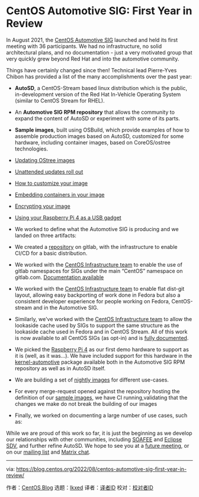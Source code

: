 [#]: subject: "CentOS Automotive SIG: First Year in Review"
[#]: via: "https://blog.centos.org/2022/08/centos-automotive-sig-first-year-in-review/"
[#]: author: "CentOS Blog https://blog.centos.org"
[#]: collector: "lkxed"
[#]: translator: " "
[#]: reviewer: " "
[#]: publisher: " "
[#]: url: " "

CentOS Automotive SIG: First Year in Review
======

In August 2021, the [CentOS Automotive SIG][1] launched and held its first meeting with 36 participants. We had no infrastructure, no solid architectural plans, and no documentation - just a very motivated group that very quickly grew beyond Red Hat and into the automotive community.

Things have certainly changed since then! Technical lead Pierre-Yves Chibon has provided a list of the many accomplishments over the past year:

- **AutoSD**, a CentOS-Stream based linux distribution which is the public, in-development version of the Red Hat In-Vehicle Operating System (similar to CentOS Stream for RHEL).
- An **Automotive SIG RPM repository** that allows the community to expand the content of AutoSD or experiment with some of its parts.
- **Sample images**, built using OSBuild, which provide examples of how to assemble production images based on AutoSD, customized for some hardware, including container images, based on CoreOS/ostree technologies.

- [Updating OStree images][10]
- [Unattended updates roll out][11]
- [How to customize your image][12]
- [Embedding containers in your image][13]
- [Encrypting your image][14]
- [Using your Raspberry Pi 4 as a USB gadget][15]

- We worked to define what the Automotive SIG is producing and we landed on three artifacts:
- We created a [repository][2] on gitlab, with the infrastructure to enable CI/CD for a basic distribution.
- We worked with the [CentOS Infrastructure team][3] to enable the use of gitlab namespaces for SIGs under the main “CentOS” namespace on gitlab.com. [Documentation available][4]
- We worked with the [CentOS Infrastructure team][3] to enable flat dist-git layout, allowing easy backporting of work done in Fedora but also a consistent developer experience for people working on Fedora, CentOS-stream and in the Automotive SIG.
- Similarly, we've worked with the [CentOS Infrastructure team][3] to allow the lookaside cache used by SIGs to support the same structure as the lookaside cache used in Fedora and in CentOS Stream. All of this work is now available to all CentOS SIGs (as opt-in) and is [fully documented][5].
- We picked the [Raspberry Pi 4][6] as our first demo hardware to support as it is (well, as it was…). We have included support for this hardware in the [kernel-automotive][7] package available both in the Automotive SIG RPM repository as well as in AutoSD itself.
- We are building a set of [nightly images][8] for different use-cases.
- For every merge-request opened against the repository hosting the definition of our [sample images][9], we have CI running,validating that the changes we make do not break the building of our images
- Finally, we worked on documenting a large number of use cases, such as:

While we are proud of this work so far, it is just the beginning as we develop our relationships with other communities, including [SOAFEE][16] and [Eclipse SDV][17], and further refine AutoSD. We hope to see you at a [future meeting][18], or on our [mailing list][19] and [Matrix chat][20].

--------------------------------------------------------------------------------

via: https://blog.centos.org/2022/08/centos-automotive-sig-first-year-in-review/

作者：[CentOS Blog][a]
选题：[lkxed][b]
译者：[译者ID](https://github.com/译者ID)
校对：[校对者ID](https://github.com/校对者ID)

[a]: https://blog.centos.org
[b]: https://github.com/lkxed
[1]: https://wiki.centos.org/SpecialInterestGroup/Automotive
[2]: https://gitlab.com/CentOS/automotive
[3]: https://docs.infra.centos.org/infra/team/
[4]: https://sigs.centos.org/guide/gitlab/
[5]: https://sigs.centos.org/guide/git/
[6]: https://www.raspberrypi.com/products/raspberry-pi-4-model-b/
[7]: https://gitlab.com/CentOS/automotive/src/kernel
[8]: https://sigs.centos.org/automotive/download_images/
[9]: https://gitlab.com/CentOS/automotive/sample-images
[10]: https://sigs.centos.org/automotive/building/updating_ostree
[11]: https://sigs.centos.org/automotive/building/unattended_updates
[12]: https://sigs.centos.org/automotive/building/customize_template/
[13]: https://sigs.centos.org/automotive/building/containers/
[14]: https://sigs.centos.org/automotive/building/encryption/
[15]: https://sigs.centos.org/automotive/building/gadget/
[16]: https://soafee.io
[17]: https://sdv.eclipse.org
[18]: https://wiki.centos.org/SpecialInterestGroup/Automotive/Meetings
[19]: https://lists.centos.org/mailman/listinfo/centos-automotive-sig/
[20]: https://app.element.io/#/room/#centos-automotive-sig:fedoraproject.org

